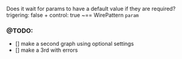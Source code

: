Does it wait for params to have a default value if they are required?
trigering: false + control: true ~== WirePattern `param`

### @TODO:
- [] make a second graph using optional settings
- [] make a 3rd with errors
